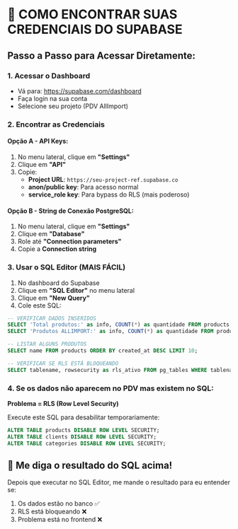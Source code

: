 # 🔑 COMO ENCONTRAR SUAS CREDENCIAIS DO SUPABASE

## Passo a Passo para Acessar Diretamente:

### 1. Acessar o Dashboard
- Vá para: https://supabase.com/dashboard
- Faça login na sua conta
- Selecione seu projeto (PDV AllImport)

### 2. Encontrar as Credenciais

#### Opção A - API Keys:
1. No menu lateral, clique em **"Settings"**
2. Clique em **"API"**
3. Copie:
   - **Project URL**: `https://seu-project-ref.supabase.co`
   - **anon/public key**: Para acesso normal
   - **service_role key**: Para bypass do RLS (mais poderoso)

#### Opção B - String de Conexão PostgreSQL:
1. No menu lateral, clique em **"Settings"**  
2. Clique em **"Database"**
3. Role até **"Connection parameters"**
4. Copie a **Connection string**

### 3. Usar o SQL Editor (MAIS FÁCIL)
1. No dashboard do Supabase
2. Clique em **"SQL Editor"** no menu lateral
3. Clique em **"New Query"**
4. Cole este SQL:

```sql
-- VERIFICAR DADOS INSERIDOS
SELECT 'Total produtos:' as info, COUNT(*) as quantidade FROM products;
SELECT 'Produtos ALLIMPORT:' as info, COUNT(*) as quantidade FROM products WHERE name LIKE 'ALLIMPORT%';

-- LISTAR ALGUNS PRODUTOS
SELECT name FROM products ORDER BY created_at DESC LIMIT 10;

-- VERIFICAR SE RLS ESTÁ BLOQUEANDO
SELECT tablename, rowsecurity as rls_ativo FROM pg_tables WHERE tablename = 'products';
```

### 4. Se os dados não aparecem no PDV mas existem no SQL:

**Problema = RLS (Row Level Security)**

Execute este SQL para desabilitar temporariamente:
```sql
ALTER TABLE products DISABLE ROW LEVEL SECURITY;
ALTER TABLE clients DISABLE ROW LEVEL SECURITY;
ALTER TABLE categories DISABLE ROW LEVEL SECURITY;
```

## 🎯 Me diga o resultado do SQL acima!

Depois que executar no SQL Editor, me mande o resultado para eu entender se:
1. Os dados estão no banco ✅
2. RLS está bloqueando ❌  
3. Problema está no frontend ❌
